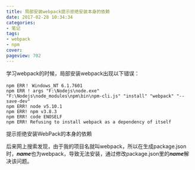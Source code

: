 ```yaml
---
title: 局部安装webpack提示拒绝安装本身的依赖
date: 2017-02-28 10:34:34
categories:
- 笔记
tags:
- webpack
- npm
cover: 
pageview: 702
---
```


学习webpack的时候，局部安装webpack出现以下错误：

```
npm ERR！ Windows_NT 6.1.7601 
npm ERR ! args "F:\Nodejs\node.exe" "F:\Nodejs\node_modules\npm\bin\npm-cli.js" "install" "webpack" "--save-dev" 
npm ERR! node v5.10.1 
npm ERR! npm v3.8.3 
npm ERR! code ENOSELF 
npm ERR! Refusing to install webpack as a dependency of itself 
```
提示拒绝安装WebPack的本身的依赖

后来网上搜索发现，由于我的项目名就叫webpack，所以在生成package.json时，***name***也为webpack，导致无法安装，通过修改package.json里的***name***解决该问题。



